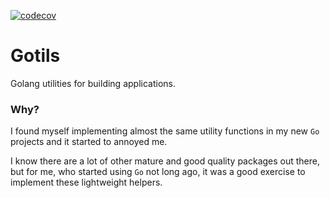 [![codecov](https://codecov.io/gh/DAtek/gotils/branch/main/graph/badge.svg?token=7ZUEPF7H54)](https://codecov.io/gh/DAtek/gotils)


# Gotils
Golang utilities for building applications.

### Why?
I found myself implementing almost the same utility functions in my new `Go` projects and it started to annoyed me.

I know there are a lot of other mature and good quality packages out there, but for me, who started using `Go` not long ago, it was a good exercise to implement these lightweight helpers.
